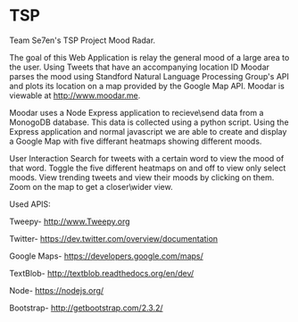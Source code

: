 # TSP
Team Se7en's TSP Project Mood Radar.

The goal of this Web Application is relay the general mood of a large area to the user. Using Tweets that have an accompanying location ID Moodar parses the mood using Standford Natural Language Processing Group's API and plots its location on a map provided by the Google Map API. Moodar is viewable at http://www.moodar.me.


Moodar uses a Node Express application to recieve\send data from a MonogoDB database. This data is collected using a python script. Using the Express application and normal javascript we are able to create and display a Google Map with five differant heatmaps showing different moods.

User Interaction
  Search for tweets with a certain word to view the mood of that word.
  Toggle the five different heatmaps on and off to view only select moods.
  View trending tweets and view their moods by clicking on them.
  Zoom on the map to get a closer\wider view.


Used APIS:

Tweepy- http://www.Tweepy.org

Twitter- https://dev.twitter.com/overview/documentation

Google Maps- https://developers.google.com/maps/

TextBlob- http://textblob.readthedocs.org/en/dev/

Node- https://nodejs.org/

Bootstrap- http://getbootstrap.com/2.3.2/
